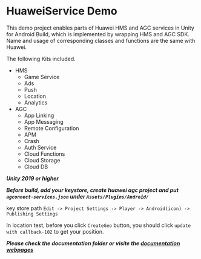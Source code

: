 # HuaweiService Demo

This demo project enables parts of Huawei HMS and AGC services in Unity for Android Build, which is implemented by wrapping HMS and AGC SDK. Name and usage of corresponding classes and functions are the same with Huawei.

The following Kits included.
- HMS
    - Game Service
    - Ads
    - Push
    - Location
    - Analytics
- AGC
    - App Linking
    - App Messaging
    - Remote Configuration
    - APM
    - Crash
    - Auth Service
    - Cloud Functions
    - Cloud Storage
    - Cloud DB

***Unity 2019 or higher***

***Before build, add your keystore, create huawei agc project and put `agconnect-services.json` under `Assets/Plugins/Android/`***

key store path `Edit -> Project Settings -> Player -> Android(icon) -> Publishing Settings`

In location test, before you click `CreateGeo` button, you should click `update with callback-102` to get your position.

***Please check the documentation folder or visite the [documentation webpages](https://docs.unity.cn/cn/Packages-cn/com.unity.huaweiservice@2.1/manual/)***
